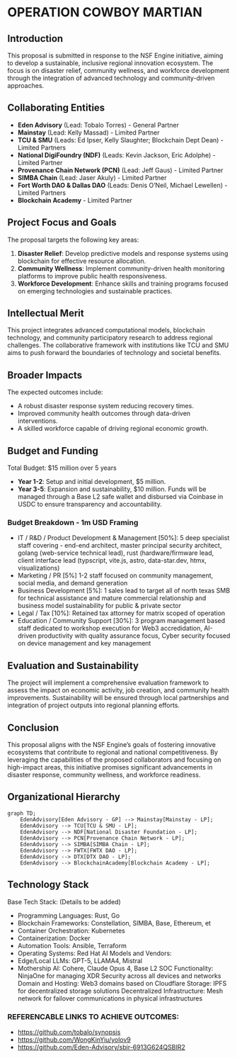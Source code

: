 
# OPERATION COWBOY MARTIAN

## Introduction
This proposal is submitted in response to the NSF Engine initiative, aiming to develop a sustainable, inclusive regional innovation ecosystem. The focus is on disaster relief, community wellness, and workforce development through the integration of advanced technology and community-driven approaches.

## Collaborating Entities
- **Eden Advisory** (Lead: Tobalo Torres) - General Partner
- **Mainstay** (Lead: Kelly Massad) - Limited Partner
- **TCU & SMU** (Leads: Ed Ipser, Kelly Slaughter; Blockchain Dept Dean) - Limited Partners
- **National DigiFoundry (NDF)** (Leads: Kevin Jackson, Eric Adolphe) - Limited Partner
- **Provenance Chain Network (PCN)** (Lead: Jeff Gaus) - Limited Partner
- **SIMBA Chain** (Lead: Jaser Akuly) - Limited Partner
- **Fort Worth DAO & Dallas DAO** (Leads: Denis O’Neil, Michael Lewellen) - Limited Partners
- **Blockchain Academy** - Limited Partner

## Project Focus and Goals
The proposal targets the following key areas:
1. **Disaster Relief**: Develop predictive models and response systems using blockchain for effective resource allocation.
2. **Community Wellness**: Implement community-driven health monitoring platforms to improve public health responsiveness.
3. **Workforce Development**: Enhance skills and training programs focused on emerging technologies and sustainable practices.

## Intellectual Merit
This project integrates advanced computational models, blockchain technology, and community participatory research to address regional challenges. The collaborative framework with institutions like TCU and SMU aims to push forward the boundaries of technology and societal benefits.

## Broader Impacts
The expected outcomes include:
- A robust disaster response system reducing recovery times.
- Improved community health outcomes through data-driven interventions.
- A skilled workforce capable of driving regional economic growth.

## Budget and Funding
Total Budget: $15 million over 5 years
- **Year 1-2**: Setup and initial development, $5 million.
- **Year 3-5**: Expansion and sustainability, $10 million.
Funds will be managed through a Base L2 safe wallet and disbursed via Coinbase in USDC to ensure transparency and accountability.

### Budget Breakdown - 1m USD Framing
- IT / R&D / Product Development & Management [50%]: 5 deep specialist staff covering - end-end architect, master principal security architect, golang (web-service technical lead), rust (hardware/firmware lead, client interface lead (typscript, vite.js, astro, data-star.dev, htmx, visualizations)
- Marketing / PR [5%] 1-2 staff focused on community management, social media, and demand generation
- Business Development [5%]: 1 sales lead to target all of north texas SMB for technical assistance and mature commercial relationship and business model sustainability for public & private sector 
- Legal / Tax [10%]: Retained tax attorney for matrix scoped of operation
- Education / Community Support [30%]: 3 program management based staff dedicated to workshop execution for Web3 accredidation, AI-driven productivity with quality assurance focus, Cyber security focused on device management and key management 

## Evaluation and Sustainability
The project will implement a comprehensive evaluation framework to assess the impact on economic activity, job creation, and community health improvements. Sustainability will be ensured through local partnerships and integration of project outputs into regional planning efforts.

## Conclusion
This proposal aligns with the NSF Engine’s goals of fostering innovative ecosystems that contribute to regional and national competitiveness. By leveraging the capabilities of the proposed collaborators and focusing on high-impact areas, this initiative promises significant advancements in disaster response, community wellness, and workforce readiness.

## Organizational Hierarchy
```mermaid
graph TD;
    EdenAdvisory[Eden Advisory - GP] --> Mainstay[Mainstay - LP];
    EdenAdvisory --> TCU[TCU & SMU - LP];
    EdenAdvisory --> NDF[National Disaster Foundation - LP];
    EdenAdvisory --> PCN[Provenance Chain Network - LP];
    EdenAdvisory --> SIMBA[SIMBA Chain - LP];
    EdenAdvisory --> FWTX[FWTX DAO - LP];
    EdenAdvisory --> DTX[DTX DAO - LP];
    EdenAdvisory --> BlockchainAcademy[Blockchain Academy - LP];
```
## Technology Stack
Base Tech Stack: (Details to be added)
- Programming Languages: Rust, Go
- Blockchain Frameworks: Constellation, SIMBA, Base, Ethereum, et
- Container Orchestration: Kubernetes
- Containerization: Docker
- Automation Tools: Ansible, Terraform
- Operating Systems: Red Hat
AI Models and Vendors:
- Edge/Local LLMs: GPT-5, LLAMA4, Mistral
- Mothership AI: Cohere, Claude Opus 4, Base L2
SOC Functionality: NinjaOne for managing XDR Security across all devices and networks
Domain and Hosting: Web3 domains based on Cloudflare
Storage: IPFS for decentralized storage solutions
Decentralized Infrastructure: Mesh network for failover communications in physical infrastructures

### REFERENCABLE LINKS TO ACHIEVE OUTCOMES:
- https://github.com/tobalo/synopsis
- https://github.com/WongKinYiu/yolov9
- https://github.com/Eden-Advisory/sbir-6913G624QSBIR2
